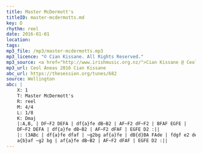 ```yaml
---
title: Master McDermott's
titleID: master-mcdermotts.md
key: D
rhythm: reel
date: 2016-01-01
location:
tags:
mp3_file: /mp3/master-mcdermotts.mp3
mp3_licence: "© Cian Kissane. All Rights Reserved."
mp3_source: <a href="http://www.irishmusic.org.nz/">Cian Kissane @ Ceol Aneas 2016</a>
mp3_url: Ceol Aneas 2016 Cian Kissane
abc_url: https://thesession.org/tunes/682
source: Wellington
abc: |
    X: 1
    T: Master McDermott's
    R: reel
    M: 4/4
    L: 1/8
    K: Dmaj
    |:A,B, | DF~F2 DEFA | df{a}fe dB~B2 | AF~F2 dF~F2 | BFAF EGFE |
    DF~F2 DEFA | df{a}fe dB~B2 | AF~F2 dFAF | EGFE D2 :||
    |: (3ABc | df{a}fe dfaf | ~g2bg af{a}fe | dB{d}BA FAde | fdgf e2 de |
    a{b}af ~g2 bg | af{a}fe dB~B2 | AF~F2 dFAF | EGFE D2 :||
---
```

